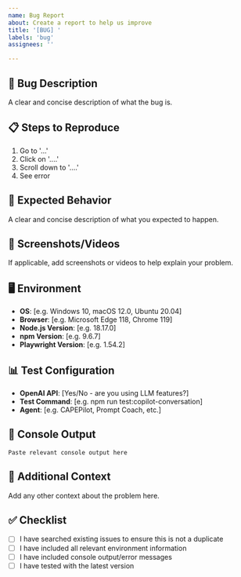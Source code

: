 ```yaml
---
name: Bug Report
about: Create a report to help us improve
title: '[BUG] '
labels: 'bug'
assignees: ''

---
```


## 🐛 Bug Description
A clear and concise description of what the bug is.

## 📋 Steps to Reproduce
1. Go to '...'
2. Click on '....'
3. Scroll down to '....'
4. See error

## 🎯 Expected Behavior
A clear and concise description of what you expected to happen.

## 📸 Screenshots/Videos
If applicable, add screenshots or videos to help explain your problem.

## 🖥️ Environment
- **OS**: [e.g. Windows 10, macOS 12.0, Ubuntu 20.04]
- **Browser**: [e.g. Microsoft Edge 118, Chrome 119]
- **Node.js Version**: [e.g. 18.17.0]
- **npm Version**: [e.g. 9.6.7]
- **Playwright Version**: [e.g. 1.54.2]

## 📊 Test Configuration
- **OpenAI API**: [Yes/No - are you using LLM features?]
- **Test Command**: [e.g. npm run test:copilot-conversation]
- **Agent**: [e.g. CAPEPilot, Prompt Coach, etc.]

## 📝 Console Output
```
Paste relevant console output here
```

## 🔧 Additional Context
Add any other context about the problem here.

## ✅ Checklist
- [ ] I have searched existing issues to ensure this is not a duplicate
- [ ] I have included all relevant environment information
- [ ] I have included console output/error messages
- [ ] I have tested with the latest version
